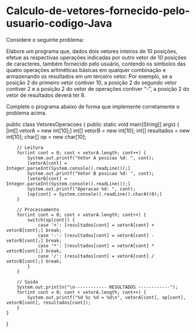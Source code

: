 # Calculo-de-vetores-fornecido-pelo-usuario-codigo-Java

Considere o seguinte problema:

Elabore um programa que, dados dois vetores inteiros de 10 posições, efetue as respectivas operações indicadas por outro vetor de 10 posições de caracteres, também fornecido pelo usuário, contendo os símbolos das quatro operações aritméticas básicas em qualquer combinação e armazenando os resultados em um terceiro vetor. Por exemplo, se a posição 2 do primeiro vetor contiver 10, a posição 2 do segundo vetor contiver 2 e a posição 2 do vetor de operações contiver “-”, a posição 2 do vetor de resultados deverá ter 8.

Complete o programa abaixo de forma que implemente corretamente o problema acima.



public class VetoresOperacoes {
	public static void main(String[] args) {
		[int[] vetorA = new int[10];]
		int[] vetorB = new int[10];
		int[] resultados = new int[10];
		char[] op = new char[10];
		
		// Leitura
		for(int cont = 0; cont < vetorA.length; cont++) {
			System.out.printf("Vetor A posicao %d: ", cont);
			[vetorA[cont] = Integer.parseInt(System.console().readLine());]
			System.out.printf("Vetor B posicao %d: ", cont);
			[vetorB[cont] = Integer.parseInt(System.console().readLine());]
			System.out.printf("Operacao %d: ", cont);
			[op[cont] = System.console().readLine().charAt(0);]
		}
		
		// Processamento
		for(int cont = 0; cont < vetorA.length; cont++) {
			switch(op[cont]) {
				case '+': [resultados[cont] = vetorA[cont] + vetorB[cont];] break;
				case '-': [resultados[cont] = vetorA[cont] ‑ vetorB[cont];] break;
				case '*': [resultados[cont] = vetorA[cont] * vetorB[cont];] break;
				case '/': [resultados[cont] = vetorA[cont] / vetorB[cont];] break;
			}
		}
		
		// Saida
		System.out.println("\n------------ RESULTADOS ------------");
		for(int cont = 0; cont < vetorA.length; cont++) {
			System.out.printf("%d %c %d = %d\n", vetorA[cont], op[cont], vetorB[cont], resultados[cont]);
		}
	}
}

